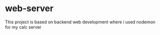 # web-server
This project is based on backend web development where i used nodemon for my calc server
